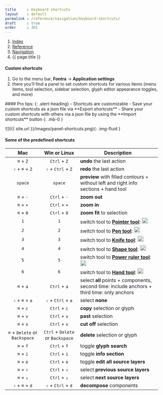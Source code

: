 ```yaml
---
title     : Keyboard shortcuts
layout    : default
permalink : /reference/navigation/keyboard-shortcuts/
draft     : true
order     : 301
---
```


<nav aria-label="breadcrumb">
  <ol class="breadcrumb small">
    <li class="breadcrumb-item"><a href="{{ site.url }}">Index</a></li>
    <li class="breadcrumb-item"><a href="{{ site.url }}/reference">Reference</a></li>
    <li class="breadcrumb-item"><a href="{{ site.url }}/reference/navigation">Navigation</a></li>
    <li class="breadcrumb-item active" aria-current="page">{{ page.title }}</li>
  </ol>
</nav>

#### Custom shortcuts
1. Go to the menu bar, **Fontra** -> **Application settings**
2. there you’ll find a panel to set custom shortcuts for various items (menu items, tool selection, sidebar selection, glyph editor appearance toggles, and more)

<div class="alert alert-primary mt-3" role="alert" markdown='1'>
#### Pro tips: 
{: .alert-heading}
- Shortcuts are customizable
- Save your custom shortcuts as a json file via **Export shortcuts**
- Share your custom shortcuts with others via a json file by using the **Import shortcuts** button
{: .mb-0 }
</div>

![]({{ site.url }}/images/panel-shortcuts.png){: .img-fluid }

#### Some of the predefined shortcuts

| Mac | Win or Linux | Description |
| :---: | :---: | --- |
| `⌘` + `Z` | `Ctrl` + `Z` | **undo** the last action |
| `⇧` + `⌘` + `Z` | `⇧` + `Ctrl` + `Z` | **redo** the last action  |
| `space` | `space` | **preview** with filled contours + without left and right info sections + hand tool |
| `⌘` + `-` | `Ctrl` + `-` | **zoom out** |
| `⌘` + `+` | `Ctrl` + `+` | **zoom in** |
| `⌘` + `0` | `Ctrl` + `0` | **zoom fit** to selection |
| `1` | `1` | switch tool to <a href='{{ site.url }}/reference/tools/pointer'>**Pointer tool**</a>: <img height="20" src="{{ site.url }}/images/icons/pointer.svg"> |
| `2` | `2` | switch tool to <a href='{{ site.url }}/reference/tools/pen'>**Pen tool**</a>: <img height="20" src="{{ site.url }}/images/icons/pointeradd.svg"> |
| `3` | `3` | switch tool to <a href='{{ site.url }}/reference/tools/knife'>**Knife tool**</a>: <img height="20" src="{{ site.url }}/images/icons/slice.svg"> |
| `4` | `4` | switch tool to <a href='{{ site.url }}/reference/tools/shapes'>**Shape tool**</a>: <img height="20" src="{{ site.url }}/images/icons/square-plus-2.svg"> |
| `5` | `5` | switch tool to <a href='{{ site.url }}/reference/tools/ruler'>**Power ruler tool**</a>: <img height="20" src="{{ site.url }}/images/icons/ruler.svg"> |
| `6` | `6` | switch tool to <a href='{{ site.url }}/reference/tools/hand'>**Hand tool**</a>: <img height="20" src="{{ site.url }}/images/icons/hand.svg"> |
| `⌘` + `a` | `Ctrl` + `a` | select **all** points + components, second time: include anchors + third time: only anchors |
| `⇧` + `⌘` + `a` | `⇧` + `Ctrl` + `a` | select **none** |
| `⌘` + `c` | `Ctrl` + `c` | **copy** selection or glyph |
| `⌘` + `v` | `Ctrl` + `v` | **past** selection |
| `⌘` + `x` | `Ctrl` + `x` | **cut off** selection |
| `⌘` + `Delete` or `Backspace` | `Ctrl` + `Delete` or `Backspace` | **delete** selection or glyph |
| `⌘` + `f` | `Ctrl` + `f` | toggle **glyph search** |
| `⌘` + `i` | `Ctrl` + `i` | toggle **info section** |
| `⌘` + `e` | `Ctrl` + `e` | toggle **edit all source layers** |
| `⌘` + `↑` | `Ctrl` + `↑` | select **previous source layers** |
| `⌘` + `↓` | `Ctrl` + `↓` | select **next source layers** |
| `⇧` + `⌘` + `d` | `⇧` + `Ctrl` + `d` | **decompose** components |



[Fontra Pak]: http://github.com/googlefonts/fontra-pak
[build Fontra from source]: ../building-fontra-from-source
[GitHub]: http://github.com
[Actions]: http://github.com/googlefonts/fontra-pak/actions


